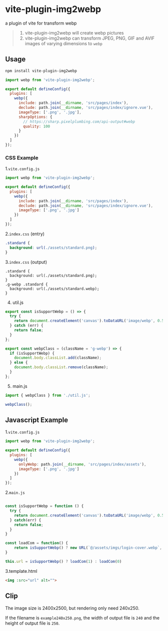 # vite-plugin-img2webp  

a plugin of vite for transform webp  

> 1. vite-plugin-img2webp will create webp pictures
> 2. vite-plugin-img2webp can transform JPEG, PNG, GIF and AVIF images of varying dimensions to `webp`

## Usage

```bash
npm install vite-plugin-img2webp
```

```javascript
import webp from 'vite-plugin-img2webp';

export default defineConfig({
  plugins: [
    webp({
      include: path.join(__dirname, 'src/pages/index'),
      declude: path.join(__dirname, 'src/pages/index/ignore.vue'),
      imageType: ['.png', '.jpg'],
      sharpOptions: {
        // https://sharp.pixelplumbing.com/api-output#webp
        quality: 100
      } 
    })
  ]
});
```
### CSS Example

1.`vite.config.js`  
```javascript
import webp from 'vite-plugin-img2webp';

export default defineConfig({
  plugins: [
    webp({
      include: path.join(__dirname, 'src/pages/index'),
      declude: path.join(__dirname, 'src/pages/index/ignore.vue'),
      imageType: ['.png', '.jpg']
    })
  ]
});
```
2.`index.css` (entry)
```css
.standard {
  background: url(./assets/standard.png);
}
```
3.`index.css` (output)
```output
.standard {
  background: url(./assets/standard.png);
}
.g-webp .standard {
  background: url(./assets/standard.webp);
}
```
4. util.js
```javascript
export const isSupportWebp = () => {
  try {
    return document.createElement('canvas').toDataURL('image/webp', 0.5).indexOf('data:image/webp') === 0;
  } catch (err) {
    return false;
  }
};

export const webpClass = (className = 'g-webp') => {
  if (isSupportWebp) {
    document.body.classList.add(className);
  } else {
    document.body.classList.remove(className);
  }
};
```
5. main.js
```javascript
import { webpClass } from './util.js';

webpClass();
```

## Javascript Example
1.`vite.config.js`
```javascript
import webp from 'vite-plugin-img2webp';

export default defineConfig({
  plugins: [
    webp({
      onlyWebp: path.join(__dirname, 'src/pages/index/assets'),
      imageType: ['.png', '.jpg']
    })
  ]
});
```
2.`main.js`
```javascript

const isSupportWebp = function () {
  try {
    return document.createElement('canvas').toDataURL('image/webp', 0.5).indexOf('data:image/webp') === 0;
  } catch(err) {
    return false;
  }
}

const loadCom = function() {
    return isSupportWebp() ? new URL(`@/assets/imgs/login-cover.webp`, import.meta.url).href : new URL(`@/assets/imgs/login-cover.png`, import.meta.url).href;
}

this.url = isSupportWebp() ? loadCom(1) : loadCom(0)
```
3.template.html
```html
<img :src="url" alt="">
```

## Clip 

The image size is 2400x2500, but rendering only need 240x250. 

If the filename is `example240x250.png`, the width of output file is `240` and the height of output file is `250`. 

